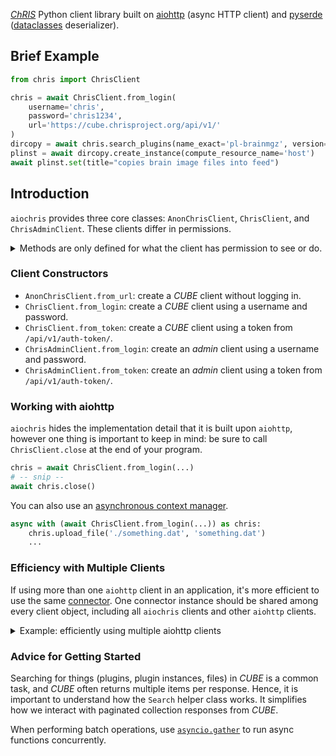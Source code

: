[//]: # (this file is included by pdoc)

[*ChRIS*](https://chrisproject.org) Python client library built on
[aiohttp](https://github.com/aio-libs/aiohttp) (async HTTP client) and
[pyserde](https://github.com/yukinarit/pyserde)
([dataclasses](https://docs.python.org/3/library/dataclasses.html) deserializer).

## Brief Example

```python
from chris import ChrisClient

chris = await ChrisClient.from_login(
    username='chris',
    password='chris1234',
    url='https://cube.chrisproject.org/api/v1/'
)
dircopy = await chris.search_plugins(name_exact='pl-brainmgz', version='2.0.3').get_only()
plinst = await dircopy.create_instance(compute_resource_name='host')
await plinst.set(title="copies brain image files into feed")
```

## Introduction

`aiochris` provides three core classes: `AnonChrisClient`, `ChrisClient`, and `ChrisAdminClient`.
These clients differ in permissions.

<details>
<summary>Methods are only defined for what the client has permission to see or do.</summary>

```python
anon_client = await AnonChrisClient.from_url('https://cube.chrisproject.org/api/v1/')
# ok: can search for plugins without logging in...
plugin = await anon_client.search_plugins(name_exact='pl-mri10yr06mo01da_normal').first()
# IMPOSSIBLE! AnonChrisClient.create_instance not defined...
await plugin.create_instance()

# IMPOSSIBLE! authentication required for ChrisClient
authed_client = await ChrisClient.from_url('https://cube.chrisproject.org/api/v1/')
authed_client = await ChrisClient.from_login(
    url='https://cube.chrisproject.org/api/v1/',
    username='chris',
    password='chris1234'
)
# authenticated client can also search for plugins
plugin = await authed_client.search_plugins(name_exact='pl-mri10yr06mo01da_normal').first()
await plugin.create_instance()  # works!
```

</details>


### Client Constructors

- `AnonChrisClient.from_url`: create a *CUBE* client without logging in.
- `ChrisClient.from_login`: create a *CUBE* client using a username and password.
- `ChrisClient.from_token`: create a *CUBE* client using a token from `/api/v1/auth-token/`.
- `ChrisAdminClient.from_login`: create an *admin* client using a username and password.
- `ChrisAdminClient.from_token`: create an *admin* client using a token from `/api/v1/auth-token/`.

### Working with aiohttp

`aiochris` hides the implementation detail that it is built upon `aiohttp`,
however one thing is important to keep in mind:
be sure to call `ChrisClient.close` at the end of your program.

```python
chris = await ChrisClient.from_login(...)
# -- snip --
await chris.close()
```

You can also use an
[asynchronous context manager](https://docs.python.org/3/glossary.html#term-asynchronous-context-manager).

```python
async with (await ChrisClient.from_login(...)) as chris:
    chris.upload_file('./something.dat', 'something.dat')
    ...
```

### Efficiency with Multiple Clients

If using more than one `aiohttp` client in an application, it's more efficient
to use the same
[connector](https://docs.aiohttp.org/en/stable/client_advanced.html#connectors).
One connector instance should be shared among every client object,
including all `aiochris` clients and other `aiohttp` clients.

<details>
<summary>Example: efficiently using multiple aiohttp clients</summary>

```python
import aiohttp
from chris import ChrisClient

with aiohttp.TCPConnector() as connector:
    chris_client1 = await ChrisClient.from_login(
        url='https://example.com/cube/api/v1/',
        username='user1',
        password='user1234',
        connector=connector,
        connector_owner=False
    )
    chris_client2 = await ChrisClient.from_login(
        url='https://example.com/cube/api/v1/',
        username='user2',
        password='user4321',
        connector=connector,
        connector_owner=False
    )
    plain_http_client = aiohttp.ClientSession(connector=connector, connector_owner=False)
```

</details>

### Advice for Getting Started

Searching for things (plugins, plugin instances, files) in *CUBE* is a common task,
and *CUBE* often returns multiple items per response.
Hence, it is important to understand how the `Search` helper class works.
It simplifies how we interact with paginated collection responses from *CUBE*.

When performing batch operations, use
[`asyncio.gather`](https://docs.python.org/3/library/asyncio-task.html#running-tasks-concurrently)
to run async functions concurrently.
